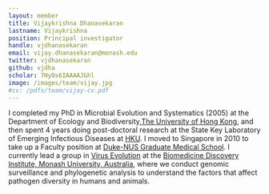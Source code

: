 ```yaml
---
layout: member
title: Vijaykrishna Dhanasekaran
lastname: Vijaykrishna
position: Principal investigator
handle: vjdhanasekaran
email: vijay.dhanasekaran@monash.edu
twitter: vjdhanasekaran
github: vjdha
scholar: 7Hy0s6IAAAAJ&hl
image: /images/team/vijay.jpg
#cv: /pdfs/team/vijay-cv.pdf
---
```


I completed my PhD in Microbial Evolution and Systematics (2005) at the Department of Ecology and Biodiversity,[The University of Hong Kong](http://hku.hk/), and then spent 4 years doing post-doctoral research at the State Key Laboratory of Emerging Infectious Diseases at [HKU](http://hku.hk/).
I moved to Singapore in 2010 to take up a Faculty position at [Duke-NUS Graduate Medical School](https://www.duke-nus.edu.sg/).
I currently lead a group in [Virus Evolution](http://virusevolution.monash.edu/) at the [Biomedicine Discovery Institute, Monash University, Australia](https://www.monash.edu/discovery-institute), where we conduct genomic surveillance and phylogenetic analysis to understand the factors that affect pathogen diversity in humans and animals.
